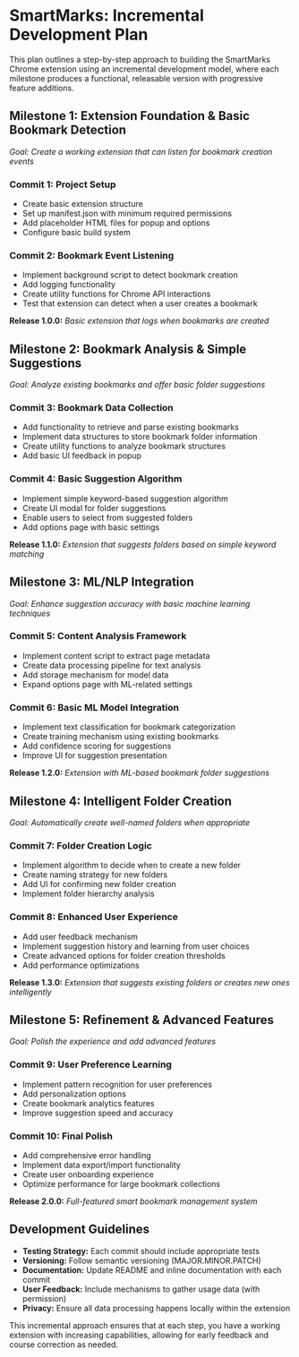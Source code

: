 # SmartMarks: Incremental Development Plan

This plan outlines a step-by-step approach to building the SmartMarks Chrome extension using an incremental development model, where each milestone produces a functional, releasable version with progressive feature additions.

## Milestone 1: Extension Foundation & Basic Bookmark Detection
*Goal: Create a working extension that can listen for bookmark creation events*

### Commit 1: Project Setup
- Create basic extension structure
- Set up manifest.json with minimum required permissions
- Add placeholder HTML files for popup and options
- Configure basic build system

### Commit 2: Bookmark Event Listening
- Implement background script to detect bookmark creation 
- Add logging functionality
- Create utility functions for Chrome API interactions
- Test that extension can detect when a user creates a bookmark

**Release 1.0.0:** *Basic extension that logs when bookmarks are created*

## Milestone 2: Bookmark Analysis & Simple Suggestions
*Goal: Analyze existing bookmarks and offer basic folder suggestions*

### Commit 3: Bookmark Data Collection
- Add functionality to retrieve and parse existing bookmarks
- Implement data structures to store bookmark folder information
- Create utility functions to analyze bookmark structures
- Add basic UI feedback in popup

### Commit 4: Basic Suggestion Algorithm
- Implement simple keyword-based suggestion algorithm
- Create UI modal for folder suggestions
- Enable users to select from suggested folders
- Add options page with basic settings

**Release 1.1.0:** *Extension that suggests folders based on simple keyword matching*

## Milestone 3: ML/NLP Integration
*Goal: Enhance suggestion accuracy with basic machine learning techniques*

### Commit 5: Content Analysis Framework
- Implement content script to extract page metadata
- Create data processing pipeline for text analysis
- Add storage mechanism for model data
- Expand options page with ML-related settings

### Commit 6: Basic ML Model Integration
- Implement text classification for bookmark categorization
- Create training mechanism using existing bookmarks
- Add confidence scoring for suggestions
- Improve UI for suggestion presentation

**Release 1.2.0:** *Extension with ML-based bookmark folder suggestions*

## Milestone 4: Intelligent Folder Creation
*Goal: Automatically create well-named folders when appropriate*

### Commit 7: Folder Creation Logic
- Implement algorithm to decide when to create a new folder
- Create naming strategy for new folders
- Add UI for confirming new folder creation
- Implement folder hierarchy analysis

### Commit 8: Enhanced User Experience
- Add user feedback mechanism
- Implement suggestion history and learning from user choices
- Create advanced options for folder creation thresholds
- Add performance optimizations

**Release 1.3.0:** *Extension that suggests existing folders or creates new ones intelligently*

## Milestone 5: Refinement & Advanced Features
*Goal: Polish the experience and add advanced features*

### Commit 9: User Preference Learning
- Implement pattern recognition for user preferences
- Add personalization options
- Create bookmark analytics features
- Improve suggestion speed and accuracy

### Commit 10: Final Polish
- Add comprehensive error handling
- Implement data export/import functionality
- Create user onboarding experience
- Optimize performance for large bookmark collections

**Release 2.0.0:** *Full-featured smart bookmark management system*

## Development Guidelines

- **Testing Strategy:** Each commit should include appropriate tests
- **Versioning:** Follow semantic versioning (MAJOR.MINOR.PATCH)
- **Documentation:** Update README and inline documentation with each commit
- **User Feedback:** Include mechanisms to gather usage data (with permission)
- **Privacy:** Ensure all data processing happens locally within the extension

This incremental approach ensures that at each step, you have a working extension with increasing capabilities, allowing for early feedback and course correction as needed.